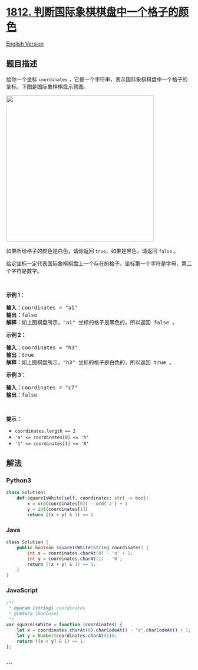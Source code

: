 # [1812. 判断国际象棋棋盘中一个格子的颜色](https://leetcode-cn.com/problems/determine-color-of-a-chessboard-square)

[English Version](/solution/1800-1899/1812.Determine%20Color%20of%20a%20Chessboard%20Square/README_EN.md)

## 题目描述

<!-- 这里写题目描述 -->

<p>给你一个坐标 <code>coordinates</code> ，它是一个字符串，表示国际象棋棋盘中一个格子的坐标。下图是国际象棋棋盘示意图。</p>

<p><img alt="" src="https://cdn.jsdelivr.net/gh/doocs/leetcode@main/solution/1800-1899/1812.Determine%20Color%20of%20a%20Chessboard%20Square/images/chessboard.png" style="width: 400px; height: 396px;" /></p>

<p>如果所给格子的颜色是白色，请你返回 <code>true</code>，如果是黑色，请返回 <code>false</code> 。</p>

<p>给定坐标一定代表国际象棋棋盘上一个存在的格子。坐标第一个字符是字母，第二个字符是数字。</p>

<p> </p>

<p><strong>示例 1：</strong></p>

<pre>
<b>输入：</b>coordinates = "a1"
<b>输出：</b>false
<b>解释：</b>如上图棋盘所示，"a1" 坐标的格子是黑色的，所以返回 false 。
</pre>

<p><strong>示例 2：</strong></p>

<pre>
<b>输入：</b>coordinates = "h3"
<b>输出：</b>true
<b>解释：</b>如上图棋盘所示，"h3" 坐标的格子是白色的，所以返回 true 。
</pre>

<p><strong>示例 3：</strong></p>

<pre>
<b>输入：</b>coordinates = "c7"
<b>输出：</b>false
</pre>

<p> </p>

<p><strong>提示：</strong></p>

<ul>
	<li><code>coordinates.length == 2</code></li>
	<li><code>'a' <= coordinates[0] <= 'h'</code></li>
	<li><code>'1' <= coordinates[1] <= '8'</code></li>
</ul>

## 解法

<!-- 这里可写通用的实现逻辑 -->

<!-- tabs:start -->

### **Python3**

<!-- 这里可写当前语言的特殊实现逻辑 -->

```python
class Solution:
    def squareIsWhite(self, coordinates: str) -> bool:
        x = ord(coordinates[0]) - ord('a') + 1
        y = int(coordinates[1])
        return ((x + y) & 1) == 1
```

### **Java**

<!-- 这里可写当前语言的特殊实现逻辑 -->

```java
class Solution {
    public boolean squareIsWhite(String coordinates) {
        int x = coordinates.charAt(0) - 'a' + 1;
        int y = coordinates.charAt(1) - '0';
        return ((x + y) & 1) == 1;
    }
}
```

### **JavaScript**

```js
/**
 * @param {string} coordinates
 * @return {boolean}
 */
var squareIsWhite = function (coordinates) {
    let x = coordinates.charAt(0).charCodeAt() - "a".charCodeAt() + 1;
    let y = Number(coordinates.charAt(1));
    return ((x + y) & 1) == 1;
};
```

### **...**

```

```

<!-- tabs:end -->

